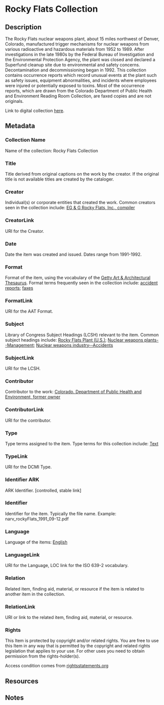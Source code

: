 # Rocky Flats Collection
## Description
The Rocky Flats nuclear weapons plant, about 15 miles northwest of Denver, Colorado, manufactured trigger mechanisms for nuclear weapons from various radioactive and hazardous materials from 1952 to 1989. After investigations in the late 1980s by the Federal Bureau of Investigation and the Environmental Protection Agency, the plant was closed and declared a Superfund cleanup site due to environmental and safety concerns. Decontamination and decommissioning began in 1992. This collection contains occurrence reports which record unusual events at the plant such as safety issues, equipment abnormalities, and incidents where employees were injured or potentially exposed to toxins. Most of the occurrence reports, which are drawn from the Colorado Department of Public Health and Environment Reading Room Collection, are faxed copies and are not originals. 

Link to digital collection [here](https://doi.org/10.25810/485w-ej37).
## Metadata

### Collection Name
Name of the collection: Rocky Flats Collection
### Title
Title derived from original captions on the work by the creator. If the original title is not available titles are created by the cataloger.
### Creator
Individual(s) or corporate entities that created the work. Common creators seen in the collection include: [EG & G Rocky Flats, Inc., compiler](http://id.loc.gov/authorities/names/no90018414)
### CreatorLink
URI for the Creator. 
### Date
Date the item was created and issued. Dates range from 1991-1992.
### Format
Format of the item, using the vocabulary of the [Getty Art & Architectural Thesaurus](http://vocab.getty.edu/aat). Format terms frequently seen in the collection include: [accident reports](http://vocab.getty.edu/page/aat/300027273); [faxes](http://vocab.getty.edu/page/aat/300240262)
### FormatLink
URI for the AAT Format.
### Subject
Library of Congress Subject Headings (LCSH) relevant to the item. Common subject headings include: [Rocky Flats Plant (U.S.)](http://id.loc.gov/authorities/names/n95063767); [Nuclear weapons plants--Management](http://id.loc.gov/authorities/subjects/sh89000363); [Nuclear weapons industry--Accidents](http://id.loc.gov/authorities/subjects/sh85093133)
### SubjectLink
URI for the LCSH.
### Contributor
Contributor to the work: [Colorado. Department of Public Health and Environment, former owner](http://id.loc.gov/authorities/names/no94027878)
### ContributorLink
URI for the contributor.
### Type
Type terms assigned to the item. Type terms for this collection include: [Text](http://purl.org/dc/dcmitype/Text)
### TypeLink
URI for the DCMI Type.
### Identifier ARK
ARK Identifier. [controlled, stable link]
### Identifier
Identifier for the item. Typically the file name. Example: narv_rockyFlats_1991_09-12.pdf
### Language
Language of the items: [English](http://id.loc.gov/vocabulary/iso639-2/eng)
### LanguageLink
URI for the Language, LOC link for the ISO 639-2 vocabulary.
### Relation
Related item, finding aid, material, or resource if the item is related to another item in the collection.
### RelationLink
URI or link to the related item, finding aid, material, or resource.
### Rights
This Item is protected by copyright and/or related rights. You are free to use this Item in any way that is permitted by the copyright and related rights legislation that applies to your use. For other uses you need to obtain permission from the rights-holder(s).

Access condition comes from [rightsstatements.org](https://rightsstatements.org/page/InC-EDU/1.0/?language=en)

## Resources
## Notes
